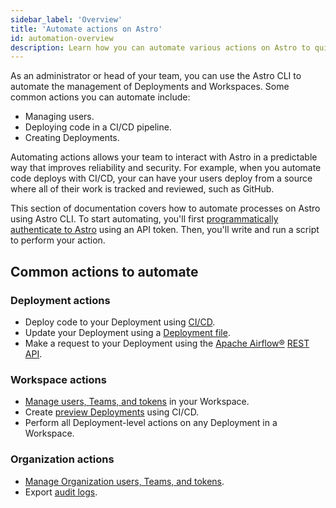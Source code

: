 ```yaml
---
sidebar_label: 'Overview'
title: 'Automate actions on Astro'
id: automation-overview
description: Learn how you can automate various actions on Astro to quickly build and manage your data ecosystem.
---
```


As an administrator or head of your team, you can use the Astro CLI to automate the management of Deployments and Workspaces. Some common actions you can automate include:

- Managing users.
- Deploying code in a CI/CD pipeline.
- Creating Deployments.

Automating actions allows your team to interact with Astro in a predictable way that improves reliability and security. For example, when you automate code deploys with CI/CD, your can have your users deploy from a source where all of their work is tracked and reviewed, such as GitHub.

This section of documentation covers how to automate processes on Astro using Astro CLI. To start automating, you'll first [programmatically authenticate to Astro](automation-authentication.md) using an API token. Then, you'll write and run a script to perform your action.

## Common actions to automate

### Deployment actions

- Deploy code to your Deployment using [CI/CD](set-up-ci-cd.md).
- Update your Deployment using a [Deployment file](manage-deployments-as-code.md).
- Make a request to your Deployment using the [Apache Airflow®](https://airflow.apache.org) [REST API](airflow-api.md).

### Workspace actions

- [Manage users, Teams, and tokens](cli/astro-workspace-list.md) in your Workspace.
- Create [preview Deployments](ci-cd-templates/github-actions-deployment-preview.md) using CI/CD.
- Perform all Deployment-level actions on any Deployment in a Workspace.

### Organization actions

- [Manage Organization users, Teams, and tokens](cli/astro-organization-list.md).
- Export [audit logs](audit-logs.md#export-audit-logs).
